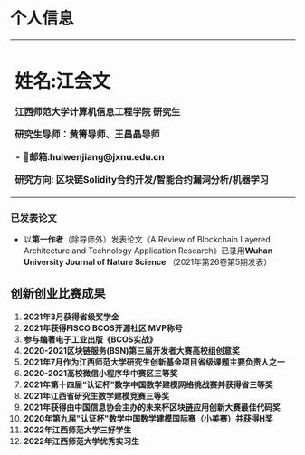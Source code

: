 # 个人信息


<table border="0">
  <tr>
    <td width="75%">
      <h1>姓名:江会文</h1>
      <p><b>江西师范大学计算机信息工程学院 研究生</b></p>
       <p><b>研究生导师：黄箐导师、王昌晶导师</b></p>
      <p><b>- 📧邮箱:huiwenjiang@jxnu.edu.cn</b></p>
      <p><b>研究方向: 区块链Solidity合约开发/智能合约漏洞分析/机器学习</b></p>
    </td>

  </tr>
</table>

### 已发表论文

- 以**第一作者**（除导师外）发表论文《A Review of Blockchain Layered Architecture and Technology Application Research》已录用**Wuhan University Journal of Nature Science** （2021年第26卷第5期发表）

  

## 创新创业比赛成果

1. **2021年3月获得省级奖学金**
2. **2021年获得FISCO BCOS开源社区 MVP称号**
3. **参与编著电子工业出版《BCOS实战》**
4. **2020-2021区块链服务(BSN)第三届开发者大赛高校组创意奖**
5. **2021年7月作为江西师范大学研究生创新基金项目省级课题主要负责人之一**
6. **2020-2021高校微信小程序华中赛区三等奖**
7. **2021年第十四届“认证杯”数学中国数学建模网络挑战赛并获得省三等奖**
8. **2021年江西省研究生数学建模竞赛三等奖**
9. **2021年获得由中国信息协会主办的未来杯区块链应用创新大赛最佳代码奖**
10. **2020年第九届"认证杯"数学中国数学建模国际赛（小美赛）并获得H奖**
11. **2022年江西师范大学三好学生**
12. **2022年江西师范大学优秀实习生**

